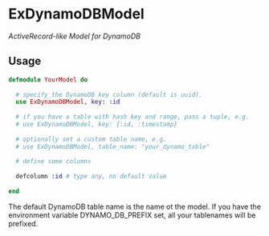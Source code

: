 ExDynamoDBModel
================================

*ActiveRecord-like Model for DynamoDB*

Usage
-------------------------

```elixir
defmodule YourModel do
  
  # specify the DynamoDB key column (default is uuid). 
  use ExDynamoDBModel, key: :id
  
  # if you have a table with hash key and range, pass a tuple, e.g.
  # use ExDynamoDBModel, key: {:id, :timestamp}
  
  # optionally set a custom table name, e.g.
  # use ExDynamoDBModel, table_name: "your_dynamo_table"
  
  # define some columns
  
  defcolumn :id # type any, no default value
  
end
```

The default DynamoDB table name is the name ot the model. If you have the environment variable DYNAMO_DB_PREFIX set, all your tablenames will be prefixed.


